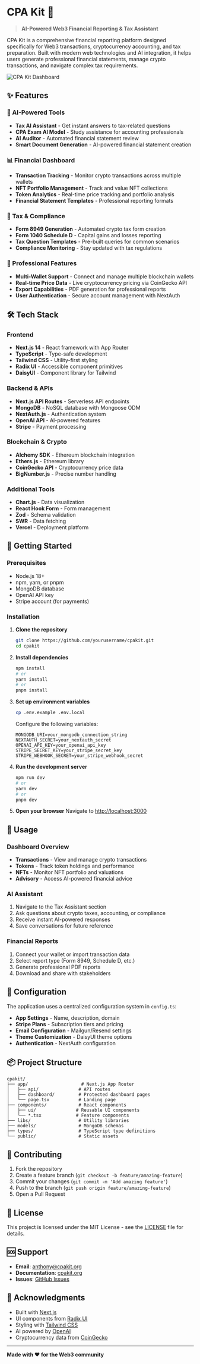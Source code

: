 # CPA Kit 🧮

> **AI-Powered Web3 Financial Reporting & Tax Assistant**

CPA Kit is a comprehensive financial reporting platform designed specifically for Web3 transactions, cryptocurrency accounting, and tax preparation. Built with modern web technologies and AI integration, it helps users generate professional financial statements, manage crypto transactions, and navigate complex tax requirements.

![CPA Kit Dashboard](https://images.unsplash.com/photo-1487017159836-4e23ece2e4cf?q=80&w=1742&auto=format&fit=crop&ixlib=rb-4.0.3&ixid=M3wxMjA3fDB8MHxwaG90by1wYWdlfHx8fGVufDB8fHx8fA%3D%3D)

## ✨ Features

### 🤖 AI-Powered Tools
- **Tax AI Assistant** - Get instant answers to tax-related questions
- **CPA Exam AI Model** - Study assistance for accounting professionals
- **AI Auditor** - Automated financial statement review
- **Smart Document Generation** - AI-powered financial statement creation

### 📊 Financial Dashboard
- **Transaction Tracking** - Monitor crypto transactions across multiple wallets
- **NFT Portfolio Management** - Track and value NFT collections
- **Token Analytics** - Real-time price tracking and portfolio analysis
- **Financial Statement Templates** - Professional reporting formats

### 🧾 Tax & Compliance
- **Form 8949 Generation** - Automated crypto tax form creation
- **Form 1040 Schedule D** - Capital gains and losses reporting
- **Tax Question Templates** - Pre-built queries for common scenarios
- **Compliance Monitoring** - Stay updated with tax regulations

### 💼 Professional Features
- **Multi-Wallet Support** - Connect and manage multiple blockchain wallets
- **Real-time Price Data** - Live cryptocurrency pricing via CoinGecko API
- **Export Capabilities** - PDF generation for professional reports
- **User Authentication** - Secure account management with NextAuth

## 🛠️ Tech Stack

### Frontend
- **Next.js 14** - React framework with App Router
- **TypeScript** - Type-safe development
- **Tailwind CSS** - Utility-first styling
- **Radix UI** - Accessible component primitives
- **DaisyUI** - Component library for Tailwind

### Backend & APIs
- **Next.js API Routes** - Serverless API endpoints
- **MongoDB** - NoSQL database with Mongoose ODM
- **NextAuth.js** - Authentication system
- **OpenAI API** - AI-powered features
- **Stripe** - Payment processing

### Blockchain & Crypto
- **Alchemy SDK** - Ethereum blockchain integration
- **Ethers.js** - Ethereum library
- **CoinGecko API** - Cryptocurrency price data
- **BigNumber.js** - Precise number handling

### Additional Tools
- **Chart.js** - Data visualization
- **React Hook Form** - Form management
- **Zod** - Schema validation
- **SWR** - Data fetching
- **Vercel** - Deployment platform

## 🚀 Getting Started

### Prerequisites
- Node.js 18+ 
- npm, yarn, or pnpm
- MongoDB database
- OpenAI API key
- Stripe account (for payments)

### Installation

1. **Clone the repository**
   ```bash
   git clone https://github.com/yourusername/cpakit.git
   cd cpakit
   ```

2. **Install dependencies**
   ```bash
   npm install
   # or
   yarn install
   # or
   pnpm install
   ```

3. **Set up environment variables**
   ```bash
   cp .env.example .env.local
   ```
   
   Configure the following variables:
   ```env
   MONGODB_URI=your_mongodb_connection_string
   NEXTAUTH_SECRET=your_nextauth_secret
   OPENAI_API_KEY=your_openai_api_key
   STRIPE_SECRET_KEY=your_stripe_secret_key
   STRIPE_WEBHOOK_SECRET=your_stripe_webhook_secret
   ```

4. **Run the development server**
   ```bash
   npm run dev
   # or
   yarn dev
   # or
   pnpm dev
   ```

5. **Open your browser**
   Navigate to [http://localhost:3000](http://localhost:3000)

## 📱 Usage

### Dashboard Overview
- **Transactions** - View and manage crypto transactions
- **Tokens** - Track token holdings and performance
- **NFTs** - Monitor NFT portfolio and valuations
- **Advisory** - Access AI-powered financial advice

### AI Assistant
1. Navigate to the Tax Assistant section
2. Ask questions about crypto taxes, accounting, or compliance
3. Receive instant AI-powered responses
4. Save conversations for future reference

### Financial Reports
1. Connect your wallet or import transaction data
2. Select report type (Form 8949, Schedule D, etc.)
3. Generate professional PDF reports
4. Download and share with stakeholders

## 🔧 Configuration

The application uses a centralized configuration system in `config.ts`:

- **App Settings** - Name, description, domain
- **Stripe Plans** - Subscription tiers and pricing
- **Email Configuration** - Mailgun/Resend settings
- **Theme Customization** - DaisyUI theme options
- **Authentication** - NextAuth configuration

## 📦 Project Structure

```
cpakit/
├── app/                    # Next.js App Router
│   ├── api/               # API routes
│   ├── dashboard/         # Protected dashboard pages
│   └── page.tsx           # Landing page
├── components/            # React components
│   ├── ui/               # Reusable UI components
│   └── *.tsx             # Feature components
├── libs/                  # Utility libraries
├── models/                # MongoDB schemas
├── types/                 # TypeScript type definitions
└── public/                # Static assets
```

## 🤝 Contributing

1. Fork the repository
2. Create a feature branch (`git checkout -b feature/amazing-feature`)
3. Commit your changes (`git commit -m 'Add amazing feature'`)
4. Push to the branch (`git push origin feature/amazing-feature`)
5. Open a Pull Request

## 📄 License

This project is licensed under the MIT License - see the [LICENSE](LICENSE) file for details.

## 🆘 Support

- **Email**: anthony@cpakit.org
- **Documentation**: [cpakit.org](https://cpakit.org)
- **Issues**: [GitHub Issues](https://github.com/yourusername/cpakit/issues)

## 🙏 Acknowledgments

- Built with [Next.js](https://nextjs.org/)
- UI components from [Radix UI](https://www.radix-ui.com/)
- Styling with [Tailwind CSS](https://tailwindcss.com/)
- AI powered by [OpenAI](https://openai.com/)
- Cryptocurrency data from [CoinGecko](https://coingecko.com/)

---

**Made with ❤️ for the Web3 community**


